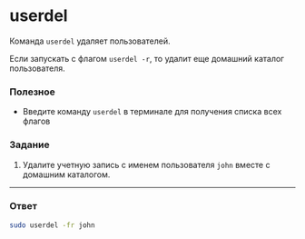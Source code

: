 # userdel

Команда `userdel` удаляет пользователей.

Если запускать с флагом `userdel -r`, то удалит еще домашний каталог пользователя.

### Полезное

- Введите команду `userdel` в терминале для получения списка всех флагов

### Задание

1. Удалите учетную запись с именем пользователя `john` вместе с домашним каталогом.

---

### Ответ

```bash
sudo userdel -fr john
```
